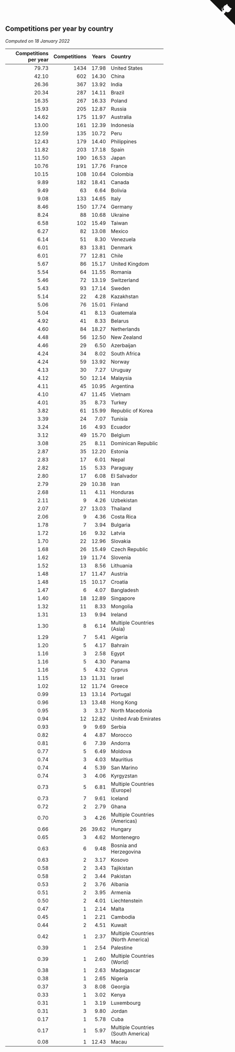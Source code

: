 ## Competitions per year by country

*Computed on 18 January 2022*

| Competitions per year | Competitions | Years | Country |
| ---: | ---: | ---: | :--- |
| 79.73 | 1434 | 17.98 | United States |
| 42.10 | 602 | 14.30 | China |
| 26.36 | 367 | 13.92 | India |
| 20.34 | 287 | 14.11 | Brazil |
| 16.35 | 267 | 16.33 | Poland |
| 15.93 | 205 | 12.87 | Russia |
| 14.62 | 175 | 11.97 | Australia |
| 13.00 | 161 | 12.39 | Indonesia |
| 12.59 | 135 | 10.72 | Peru |
| 12.43 | 179 | 14.40 | Philippines |
| 11.82 | 203 | 17.18 | Spain |
| 11.50 | 190 | 16.53 | Japan |
| 10.76 | 191 | 17.76 | France |
| 10.15 | 108 | 10.64 | Colombia |
| 9.89 | 182 | 18.41 | Canada |
| 9.49 | 63 | 6.64 | Bolivia |
| 9.08 | 133 | 14.65 | Italy |
| 8.46 | 150 | 17.74 | Germany |
| 8.24 | 88 | 10.68 | Ukraine |
| 6.58 | 102 | 15.49 | Taiwan |
| 6.27 | 82 | 13.08 | Mexico |
| 6.14 | 51 | 8.30 | Venezuela |
| 6.01 | 83 | 13.81 | Denmark |
| 6.01 | 77 | 12.81 | Chile |
| 5.67 | 86 | 15.17 | United Kingdom |
| 5.54 | 64 | 11.55 | Romania |
| 5.46 | 72 | 13.19 | Switzerland |
| 5.43 | 93 | 17.14 | Sweden |
| 5.14 | 22 | 4.28 | Kazakhstan |
| 5.06 | 76 | 15.01 | Finland |
| 5.04 | 41 | 8.13 | Guatemala |
| 4.92 | 41 | 8.33 | Belarus |
| 4.60 | 84 | 18.27 | Netherlands |
| 4.48 | 56 | 12.50 | New Zealand |
| 4.46 | 29 | 6.50 | Azerbaijan |
| 4.24 | 34 | 8.02 | South Africa |
| 4.24 | 59 | 13.92 | Norway |
| 4.13 | 30 | 7.27 | Uruguay |
| 4.12 | 50 | 12.14 | Malaysia |
| 4.11 | 45 | 10.95 | Argentina |
| 4.10 | 47 | 11.45 | Vietnam |
| 4.01 | 35 | 8.73 | Turkey |
| 3.82 | 61 | 15.99 | Republic of Korea |
| 3.39 | 24 | 7.07 | Tunisia |
| 3.24 | 16 | 4.93 | Ecuador |
| 3.12 | 49 | 15.70 | Belgium |
| 3.08 | 25 | 8.11 | Dominican Republic |
| 2.87 | 35 | 12.20 | Estonia |
| 2.83 | 17 | 6.01 | Nepal |
| 2.82 | 15 | 5.33 | Paraguay |
| 2.80 | 17 | 6.08 | El Salvador |
| 2.79 | 29 | 10.38 | Iran |
| 2.68 | 11 | 4.11 | Honduras |
| 2.11 | 9 | 4.26 | Uzbekistan |
| 2.07 | 27 | 13.03 | Thailand |
| 2.06 | 9 | 4.36 | Costa Rica |
| 1.78 | 7 | 3.94 | Bulgaria |
| 1.72 | 16 | 9.32 | Latvia |
| 1.70 | 22 | 12.96 | Slovakia |
| 1.68 | 26 | 15.49 | Czech Republic |
| 1.62 | 19 | 11.74 | Slovenia |
| 1.52 | 13 | 8.56 | Lithuania |
| 1.48 | 17 | 11.47 | Austria |
| 1.48 | 15 | 10.17 | Croatia |
| 1.47 | 6 | 4.07 | Bangladesh |
| 1.40 | 18 | 12.89 | Singapore |
| 1.32 | 11 | 8.33 | Mongolia |
| 1.31 | 13 | 9.94 | Ireland |
| 1.30 | 8 | 6.14 | Multiple Countries (Asia) |
| 1.29 | 7 | 5.41 | Algeria |
| 1.20 | 5 | 4.17 | Bahrain |
| 1.16 | 3 | 2.58 | Egypt |
| 1.16 | 5 | 4.30 | Panama |
| 1.16 | 5 | 4.32 | Cyprus |
| 1.15 | 13 | 11.31 | Israel |
| 1.02 | 12 | 11.74 | Greece |
| 0.99 | 13 | 13.14 | Portugal |
| 0.96 | 13 | 13.48 | Hong Kong |
| 0.95 | 3 | 3.17 | North Macedonia |
| 0.94 | 12 | 12.82 | United Arab Emirates |
| 0.93 | 9 | 9.69 | Serbia |
| 0.82 | 4 | 4.87 | Morocco |
| 0.81 | 6 | 7.39 | Andorra |
| 0.77 | 5 | 6.49 | Moldova |
| 0.74 | 3 | 4.03 | Mauritius |
| 0.74 | 4 | 5.39 | San Marino |
| 0.74 | 3 | 4.06 | Kyrgyzstan |
| 0.73 | 5 | 6.81 | Multiple Countries (Europe) |
| 0.73 | 7 | 9.61 | Iceland |
| 0.72 | 2 | 2.79 | Ghana |
| 0.70 | 3 | 4.26 | Multiple Countries (Americas) |
| 0.66 | 26 | 39.62 | Hungary |
| 0.65 | 3 | 4.62 | Montenegro |
| 0.63 | 6 | 9.48 | Bosnia and Herzegovina |
| 0.63 | 2 | 3.17 | Kosovo |
| 0.58 | 2 | 3.43 | Tajikistan |
| 0.58 | 2 | 3.44 | Pakistan |
| 0.53 | 2 | 3.76 | Albania |
| 0.51 | 2 | 3.95 | Armenia |
| 0.50 | 2 | 4.01 | Liechtenstein |
| 0.47 | 1 | 2.14 | Malta |
| 0.45 | 1 | 2.21 | Cambodia |
| 0.44 | 2 | 4.51 | Kuwait |
| 0.42 | 1 | 2.37 | Multiple Countries (North America) |
| 0.39 | 1 | 2.54 | Palestine |
| 0.39 | 1 | 2.60 | Multiple Countries (World) |
| 0.38 | 1 | 2.63 | Madagascar |
| 0.38 | 1 | 2.65 | Nigeria |
| 0.37 | 3 | 8.08 | Georgia |
| 0.33 | 1 | 3.02 | Kenya |
| 0.31 | 1 | 3.19 | Luxembourg |
| 0.31 | 3 | 9.80 | Jordan |
| 0.17 | 1 | 5.78 | Cuba |
| 0.17 | 1 | 5.97 | Multiple Countries (South America) |
| 0.08 | 1 | 12.43 | Macau |


<a href="https://github.com/jonatanklosko/wca_statistics" class="github-corner" aria-label="View source on Github"><svg width="80" height="80" viewBox="0 0 250 250" style="fill:#151513; color:#fff; position: absolute; top: 0; border: 0; right: 0;" aria-hidden="true"><path d="M0,0 L115,115 L130,115 L142,142 L250,250 L250,0 Z"></path><path d="M128.3,109.0 C113.8,99.7 119.0,89.6 119.0,89.6 C122.0,82.7 120.5,78.6 120.5,78.6 C119.2,72.0 123.4,76.3 123.4,76.3 C127.3,80.9 125.5,87.3 125.5,87.3 C122.9,97.6 130.6,101.9 134.4,103.2" fill="currentColor" style="transform-origin: 130px 106px;" class="octo-arm"></path><path d="M115.0,115.0 C114.9,115.1 118.7,116.5 119.8,115.4 L133.7,101.6 C136.9,99.2 139.9,98.4 142.2,98.6 C133.8,88.0 127.5,74.4 143.8,58.0 C148.5,53.4 154.0,51.2 159.7,51.0 C160.3,49.4 163.2,43.6 171.4,40.1 C171.4,40.1 176.1,42.5 178.8,56.2 C183.1,58.6 187.2,61.8 190.9,65.4 C194.5,69.0 197.7,73.2 200.1,77.6 C213.8,80.2 216.3,84.9 216.3,84.9 C212.7,93.1 206.9,96.0 205.4,96.6 C205.1,102.4 203.0,107.8 198.3,112.5 C181.9,128.9 168.3,122.5 157.7,114.1 C157.9,116.9 156.7,120.9 152.7,124.9 L141.0,136.5 C139.8,137.7 141.6,141.9 141.8,141.8 Z" fill="currentColor" class="octo-body"></path></svg></a><style>.github-corner:hover .octo-arm{animation:octocat-wave 560ms ease-in-out}@keyframes octocat-wave{0%,100%{transform:rotate(0)}20%,60%{transform:rotate(-25deg)}40%,80%{transform:rotate(10deg)}}@media (max-width:500px){.github-corner:hover .octo-arm{animation:none}.github-corner .octo-arm{animation:octocat-wave 560ms ease-in-out}}</style>
